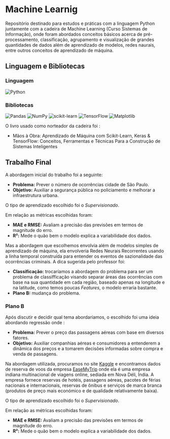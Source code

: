 # Machine Learnig

Repositório destinado para estudos e práticas com a linguagem Python juntamente com a cadeira de Machine Learning (Curso Sistemas de Informação), onde foram abordados conceitos básicos acerca de pré-processamento, classificação, agrupamento e visualização de grandes quantidades de dados além de aprendizado de modelos, redes naurais, entre outros conceitos de aprendizado de máquina.

## Linguagem e Bibliotecas

### Linguagem

![Python](https://img.shields.io/badge/python-3670A0?style=for-the-badge&logo=python&logoColor=ffdd54)

### Bibliotecas

![Pandas](https://img.shields.io/badge/pandas-%23150458.svg?style=for-the-badge&logo=pandas&logoColor=white)
![NumPy](https://img.shields.io/badge/numpy-%23013243.svg?style=for-the-badge&logo=numpy&logoColor=white)
![scikit-learn](https://img.shields.io/badge/scikit--learn-%23F7931E.svg?style=for-the-badge&logo=scikit-learn&logoColor=white)
![TensorFlow](https://img.shields.io/badge/TensorFlow-%23FF6F00.svg?style=for-the-badge&logo=TensorFlow&logoColor=white)
![Matplotlib](https://img.shields.io/badge/Matplotlib-%23ffffff.svg?style=for-the-badge&logo=Matplotlib&logoColor=black)

O livro usado como norteador da cadeira foi :

- Mãos à Obra: Aprendizado de Máquina com Scikit-Learn, Keras & TensorFlow: Conceitos, Ferramentas e Técnicas Para a Construção de Sistemas Inteligentes

## Trabalho Final

A abordagem inicial do trabalho foi a seguinte:

- **Problema:** Prever o número de ocorrências cidade de São Paulo.
- **Objetivo:** Auxiliar a segurança pública no policiamento e melhorar a infraestrutura urbana.

O tipo de aprendizado escolhido foi o *Supervisionado*.

Em relação as métricas escolhidas foram:
- **MAE e RMSE:** Avaliam a precisão das previsões em termos de magnitude do erro.
- **R²:** Mede o quão bem o modelo explica a variabilidade dos dados.

Mas a abordagem que escolhemos envolvia além de modelos simples de aprendizado de máquina,
ela envolveria Redes Neurais Recorrentes usando a linha temporal construída para entender 
os eventos de sazionalidade das ocorrências criminais. A dica sugerida pelo professor foi:
- **Classificação:** trocaríamos a abordagem do problema para ser um problema de classifficação
visando separar áreas das ocorrências com base na sua quantidade em cada região, baseado apenas
na longitude e na latitude, como temos poucas *Features*, o modelo erraria bastante.
- **Plano B:** mudança do problema. 

### Plano B

Após discutir e decidir qual tema abordaríamos, o escolhido foi uma ideia abordando regressão onde :

- **Problema:** Prever o preço das passagens aéreas com base em diversos fatores.
- **Objetivo:** Auxiliar companhias aéreas e consumidores a entenderem a dinâmica dos preços e a tomarem decisões informadas sobre compra e venda de passagens.

Na abordagem utilizada, procuramos no site [Kaggle](https://www.kaggle.com/) e encontramos dados de reserva de voos da empresa [EaseMyTrip](https://www.easemytrip.com/) onde ela é uma empresa indiana multinacional de viagens online, sediada em Nova Déli, Índia. A empresa fornece reservas de hotéis, passagens aéreas, pacotes de férias nacionais e internacionais, reservas de ônibus e serviços de marca branca (produtos de preço mais económico e de qualidade relativamente baixa).

O tipo de aprendizado escolhido foi o *Supervisionado*.

Em relação as métricas escolhidas foram:
- **MAE e RMSE:** Avaliam a precisão das previsões em termos de magnitude do erro.
- **R²:** Mede o quão bem o modelo explica a variabilidade dos dados.
